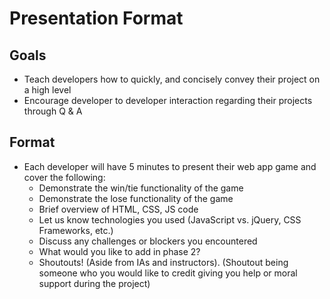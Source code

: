 # Presentation Format

## Goals
* Teach developers how to quickly, and concisely convey their project on a high level
* Encourage developer to developer interaction regarding their projects through Q & A

## Format
* Each developer will have 5 minutes to present their web app game and cover the following:
	* Demonstrate the win/tie functionality of the game
	* Demonstrate the lose functionality of the game
	* Brief overview of HTML, CSS, JS code
	* Let us know technologies you used (JavaScript vs. jQuery, CSS Frameworks, etc.)
	* Discuss any challenges or blockers you encountered
	* What would you like to add in phase 2?
	* Shoutouts! (Aside from IAs and instructors). (Shoutout being someone who you would like to credit giving you help or moral support during the project)
